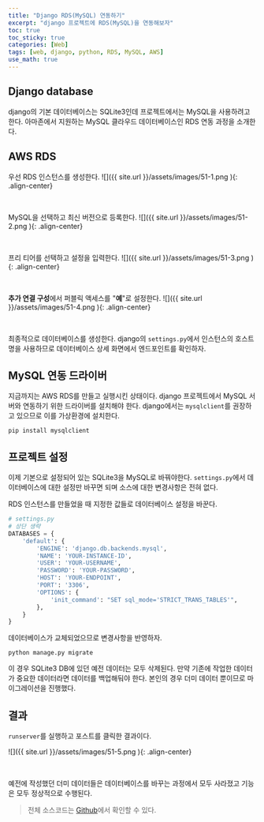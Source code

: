 ```yaml
---
title: "Django RDS(MySQL) 연동하기"
excerpt: "django 프로젝트에 RDS(MySQL)을 연동해보자"
toc: true
toc_sticky: true
categories: [Web]
tags: [web, django, python, RDS, MySQL, AWS]
use_math: true
---
```


## Django database
django의 기본 데이터베이스는 SQLite3인데 프로젝트에서는 MySQL을 사용하려고 한다. 아마존에서 지원하는 MySQL 클라우드 데이터베이스인 RDS 연동 과정을 소개한다.

## AWS RDS
우선 RDS 인스턴스를 생성한다.
![]({{ site.url }}/assets/images/51-1.png ){: .align-center}

<br>

MySQL을 선택하고 최신 버전으로 등록한다.
![]({{ site.url }}/assets/images/51-2.png ){: .align-center}

<br>

프리 티어를 선택하고 설정을 입력한다.
![]({{ site.url }}/assets/images/51-3.png ){: .align-center}

<br>

**추가 연결 구성**에서 퍼블릭 액세스를 "**예**"로 설정한다.
![]({{ site.url }}/assets/images/51-4.png ){: .align-center}

<br>

최종적으로 데이터베이스를 생성한다. django의 `settings.py`에서 인스턴스의 호스트명을 사용하므로 데이터베이스 상세 화면에서 엔드포인트를 확인하자.


## MySQL 연동 드라이버
지금까지는 AWS RDS를 만들고 실행시킨 상태이다. django 프로젝트에서 MySQL 서버와 연동하기 위한 드라이버를 설치해야 한다. django에서는 `mysqlclient`를 권장하고 있으므로 이를 가상환경에 설치한다. 

```
pip install mysqlclient
```

## 프로젝트 설정
이제 기본으로 설정되어 있는 SQLite3을 MySQL로 바꿔야한다. `settings.py`에서 데이터베이스에 대한 설정만 바꾸면 되며 소스에 대한 변경사항은 전혀 없다.  

RDS 인스턴스를 만들었을 때 지정한 값들로 데이터베이스 설정을 바꾼다.

```python
# settings.py
# 상단 생략
DATABASES = {
    'default': {
        'ENGINE': 'django.db.backends.mysql',
        'NAME': 'YOUR-INSTANCE-ID',
        'USER': 'YOUR-USERNAME',
        'PASSWORD': 'YOUR-PASSWORD',
        'HOST': 'YOUR-ENDPOINT',
        'PORT': '3306',
        'OPTIONS': {
            'init_command': "SET sql_mode='STRICT_TRANS_TABLES'",
        },
    }
}
```

데이터베이스가 교체되었으므로 변경사항을 반영하자. 

```
python manage.py migrate
```

이 경우 SQLite3 DB에 있던 예전 데이터는 모두 삭제된다. 만약 기존에 작업한 데이터가 중요한 데이터라면 데이터를 백업해둬야 한다. 본인의 경우 더미 데이터 뿐이므로 마이그레이션을 진행했다.

## 결과
`runserver`를 실행하고 포스트를 클릭한 결과이다. 

![]({{ site.url }}/assets/images/51-5.png ){: .align-center}

<br>

예전에 작성했던 더미 데이터들은 데이터베이스를 바꾸는 과정에서 모두 사라졌고 기능은 모두 정상적으로 수행된다. 

> 전체 소스코드는 [Github](https://github.com/sys09270883/django-blog)에서 확인할 수 있다.

<br>